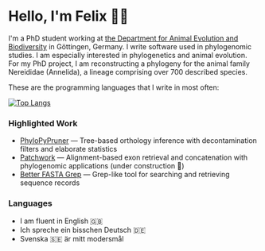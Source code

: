 # Hello, I'm Felix 👋🏻

I'm a PhD student working at [the Department for Animal Evolution and Biodiversity](https://github.com/Animal-Evolution-and-Biodiversity) in Göttingen, Germany. I write software used in phylogenomic studies. I am especially interested in phylogenetics and animal evolution. For my PhD project, I am reconstructing a phylogeny for the animal family Nereididae (Annelida), a lineage comprising over 700 described species.

These are the programming languages that I write in most often:

[![Top Langs](https://github-readme-stats.vercel.app/api/top-langs/?username=fethalen&layout=compact)](https://github.com/fethalen)

### Highlighted Work

- [PhyloPyPruner](https://gitlab.com/fethalen/phylopypruner) — Tree-based orthology inference with decontamination filters and elaborate statistics
- [Patchwork](https://github.com/fethalen/Patchwork) — Alignment-based exon retrieval and concatenation with phylogenomic applications  (under construction 🚧)
- [Better FASTA Grep](https://github.com/fethalen/better_fasta_grep) — Grep-like tool for searching and retrieving sequence records

### Languages

- I am fluent in English 🇬🇧
- Ich spreche ein bisschen Deutsch 🇩🇪
- Svenska 🇸🇪 är mitt modersmål
